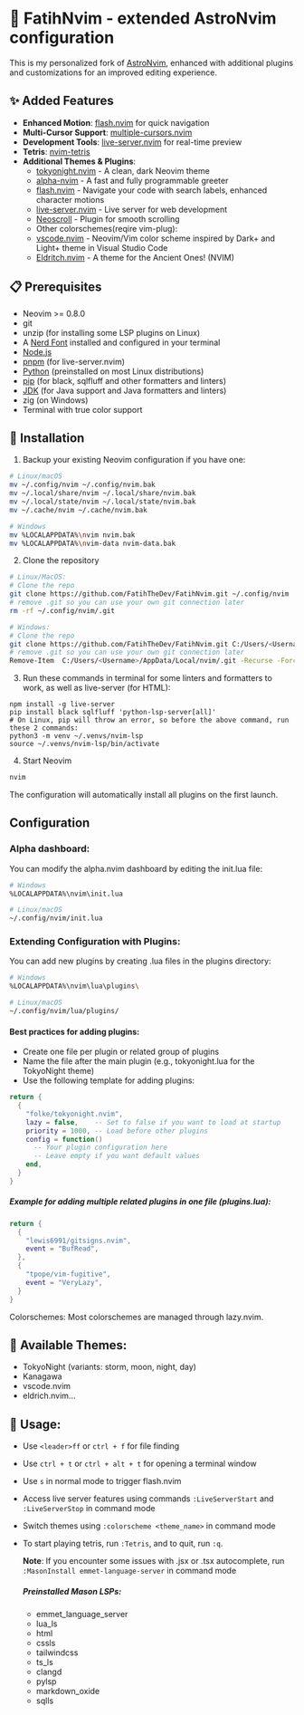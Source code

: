 # 🚀 FatihNvim - extended AstroNvim configuration

This is my personalized fork of [AstroNvim](https://astronvim.com/), enhanced with additional plugins and customizations for an improved editing experience.

## ✨ Added Features

- **Enhanced Motion**: [flash.nvim](https://github.com/folke/flash.nvim) for quick navigation
- **Multi-Cursor Support**: [multiple-cursors.nvim](https://github.com/brenton-leighton/multiple-cursors.nvim)
- **Development Tools**: [live-server.nvim](https://github.com/aurum77/live-server.nvim) for real-time preview
- **Tetris**: [nvim-tetris](https://github.com/alec-gibson/nvim-tetris)
- **Additional Themes & Plugins**:
  - [tokyonight.nvim](https://github.com/folke/tokyonight.nvim) - A clean, dark Neovim theme
  - [alpha-nvim](https://github.com/goolord/alpha-nvim) - A fast and fully programmable greeter
  - [flash.nvim](https://github.com/folke/flash.nvim) - Navigate your code with search labels, enhanced character motions
  - [live-server.nvim](https://github.com/aurum77/live-server.nvim) - Live server for web development
  - [Neoscroll](https://github.com/karb94/neoscroll.nvim) - Plugin for smooth scrolling
  - Other colorschemes(reqire vim-plug):
  - [vscode.nvim](https://github.com/Mofiqul/vscode.nvim) - Neovim/Vim color scheme inspired by Dark+ and Light+ theme in Visual Studio Code
  - [Eldritch.nvim](https://github.com/eldritch-theme/eldritch.nvim) - A theme for the Ancient Ones! (NVIM)

## 📋 Prerequisites

- Neovim >= 0.8.0
- git
- unzip (for installing some LSP plugins on Linux)
- A [Nerd Font](https://www.nerdfonts.com/font-downloads) installed and configured in your terminal
- [Node.js](https://nodejs.org/)
- [pnpm](https://pnpm.io/installation) (for live-server.nvim)
- [Python](https://www.python.org/) (preinstalled on most Linux distributions)
- [pip](https://pypi.org/project/pip/) (for black, sqlfluff and other formatters and linters)
- [JDK](https://www.oracle.com/java/technologies/downloads/) (for Java support and Java formatters and linters)
- zig (on Windows)
- Terminal with true color support


## 🚀 Installation

1. Backup your existing Neovim configuration if you have one:
```bash
# Linux/macOS
mv ~/.config/nvim ~/.config/nvim.bak
mv ~/.local/share/nvim ~/.local/share/nvim.bak
mv ~/.local/state/nvim ~/.local/state/nvim.bak
mv ~/.cache/nvim ~/.cache/nvim.bak

# Windows
mv %LOCALAPPDATA%\nvim nvim.bak
mv %LOCALAPPDATA%\nvim-data nvim-data.bak
```
2. Clone the repository
```bash
# Linux/MacOS:
# Clone the repo
git clone https://github.com/FatihTheDev/FatihNvim.git ~/.config/nvim
# remove .git so you can use your own git connection later
rm -rf ~/.config/nvim/.git

# Windows:
# Clone the repo
git clone https://github.com/FatihTheDev/FatihNvim.git C:/Users/<Username>/AppData/Local/nvim
# remove .git so you can use your own git connection later
Remove-Item  C:/Users/<Username>/AppData/Local/nvim/.git -Recurse -Force
```
3. Run these commands in terminal for some linters and formatters to work, as well as live-server (for HTML):
```
npm install -g live-server
pip install black sqlfluff 'python-lsp-server[all]'
# On Linux, pip will throw an error, so before the above command, run these 2 commands:
python3 -m venv ~/.venvs/nvim-lsp
source ~/.venvs/nvim-lsp/bin/activate
```
4. Start Neovim
```bash
nvim
```
The configuration will automatically install all plugins on the first launch.

## Configuration

### Alpha dashboard:
You can modify the alpha.nvim dashboard by editing the init.lua file:
```bash
# Windows
%LOCALAPPDATA%\nvim\init.lua

# Linux/macOS
~/.config/nvim/init.lua
```

### Extending Configuration with Plugins:
You can add new plugins by creating .lua files in the plugins directory:
```bash
# Windows
%LOCALAPPDATA%\nvim\lua\plugins\

# Linux/macOS
~/.config/nvim/lua/plugins/
```

#### Best practices for adding plugins:

- Create one file per plugin or related group of plugins
- Name the file after the main plugin (e.g., tokyonight.lua for the TokyoNight theme)
- Use the following template for adding plugins:
```lua
return {
  {
    "folke/tokyonight.nvim",
    lazy = false,    -- Set to false if you want to load at startup
    priority = 1000, -- Load before other plugins
    config = function()
      -- Your plugin configuration here
      -- Leave empty if you want default values
    end,
  }
}
```

##### Example for adding multiple related plugins in one file (plugins.lua):
```lua
return {
  {
    "lewis6991/gitsigns.nvim",
    event = "BufRead",
  },
  {
    "tpope/vim-fugitive",
    event = "VeryLazy",
  }
}
```
Colorschemes:
Most colorschemes are managed through lazy.nvim.


## 🎨 Available Themes:
- TokyoNight (variants: storm, moon, night, day)
- Kanagawa
- vscode.nvim
- eldrich.nvim...

## 📝 Usage:
- Use ```<leader>ff``` or ```ctrl + f``` for file finding
- Use ```ctrl + t``` or ``ctrl + alt + t`` for opening a terminal window
- Use ``s`` in normal mode to trigger flash.nvim
- Access live server features using commands ```:LiveServerStart``` and ```:LiveServerStop``` in command mode
- Switch themes using ```:colorscheme <theme_name>``` in command mode
- To start playing tetris, run ```:Tetris```, and to quit, run ```:q```.

  **Note**: If you encounter some issues with .jsx or .tsx autocomplete, run ```:MasonInstall emmet-language-server``` in command mode
  
  ##### Preinstalled Mason LSPs:
  - emmet_language_server
  - lua_ls
  - html
  - cssls
  - tailwindcss
  - ts_ls
  - clangd
  - pylsp
  - markdown_oxide
  - sqlls 
